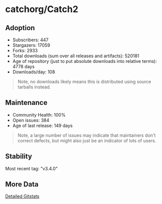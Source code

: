 # catchorg/Catch2

## Adoption

- Subscribers: 447
- Stargazers: 17059
- Forks: 2933
- Total downloads (sum over all releases and artifacts): 520181
- Age of repository (just to put absolute downloads into relative terms): 4778 days
- Downloads/day: 108

> Note, no downloads likely means this is distributed using source tarballs instead.

## Maintenance

- Community Health: 100%
- Open issues: 384
- Age of last release: 149 days

> Note, a large number of issues may indicate that maintainers don't correct defects, but might also
> just be an indicator of lots of users.

## Stability

Most recent tag: "v3.4.0"

## More Data

[Detailed Gitstats](/bazel-catalog/gitstats/catchorg/Catch2)

